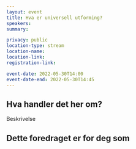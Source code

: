 ```yaml
---
layout: event
title: Hva er universell utforming?
speakers: 
summary:

privacy: public
location-type: stream
location-name:
location-link:
registration-link:

event-date: 2022-05-30T14:00
event-date-end: 2022-05-30T14:45
---
```

## Hva handler det her om?
Beskrivelse

## Dette foredraget er for deg som

